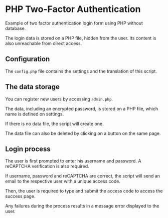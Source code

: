 # PHP Two-Factor Authentication

Example of two factor authentication login form using PHP without database.

The login data is stored on a PHP file, hidden from the user. Its content is also unreachable from direct access.

## Configuration

The `config.php` file contains the settings and the translation of this script.

## The data storage

You can register new users by accessing `admin.php`. 

The data, including an encrypted password, is stored on a PHP file, which name is defined on settings. 

If there is no data file, the script will create one.

The data file can also be deleted by clicking on a button on the same page.

## Login process

The user is first prompted to enter his username and password. A reCAPTCHA verification is also required.

If username, password and reCAPTCHA are correct, the script will send an email to the respective user with a unique access code.

Then, the user is required to type and submit the access code to access the success page.

Any failures during the process results in a message error displayed to the user.